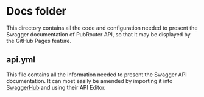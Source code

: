 # Docs folder

This directory contains all the code and configuration needed to present the Swagger documentation of PubRouter API, so that it may be displayed by the GitHub Pages feature.

## api.yml

This file contains all the information needed to present the Swagger API documentation.  It can most easily be amended by importing it into [SwaggerHub](https://swagger.io/tools/swaggerhub/) and using their API Editor.
